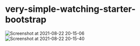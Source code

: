# very-simple-watching-starter-bootstrap

![Screenshot at 2021-08-22 20-15-06](https://user-images.githubusercontent.com/26646542/130357008-b92172b8-7c61-40b2-ad4f-7caeec86a44d.png)
![Screenshot at 2021-08-22 20-15-40](https://user-images.githubusercontent.com/26646542/130357009-4097faec-9fe6-4f49-9c0a-e20f884038be.png)

